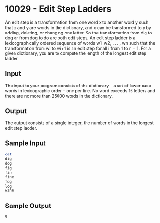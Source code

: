 # 10029 - Edit Step Ladders

An edit step is a transformation from one word x to another word y such that x and y are words
in the dictionary, and x can be transformed to y by adding, deleting, or changing one letter. So
the transformation from dig to dog or from dog to do are both edit steps. An edit step ladder is a
lexicographically ordered sequence of words w1, w2, . . . , wn such that the transformation from wi to
wi+1 is an edit step for all i from 1 to n − 1.
For a given dictionary, you are to compute the length of the longest edit step ladder


## Input

The input to your program consists of the dictionary – a set of lower case words in lexicographic order
– one per line. No word exceeds 16 letters and there are no more than 25000 words in the dictionary.


## Output

The output consists of a single integer, the number of words in the longest edit step ladder.


## Sample Input

```bash
cat
dig
dog
fig
fin
fine
fog
log
wine
```


## Sample Output

```bash
5
```
